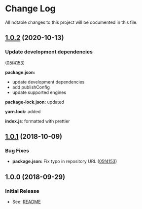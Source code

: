 # Change Log

All notable changes to this project will be documented in this file.

<a name="1.0.2"></a>
## [1.0.2](https://github.com/weitblicken/multi-expose-loader/compare/v1.0.1...v1.0.2) (2020-10-13)

### Update development dependencies

([05f4153](https://github.com//weitblicken/multi-expose-loader/commit/e0b6a983))

**package.json:**
* update development dependencies
* add publishConfig
* update supported engines

**package-lock.json:** updated

**yarn.lock:** added

**index.js**: formatted with prettier

<a name="1.0.1"></a>
## [1.0.1](https://github.com/weitblicken/multi-expose-loader/compare/v1.0.0...v1.0.1) (2018-10-09)

### Bug Fixes

* **package.json:** Fix typo in repository URL ([05f4153](https://github.com//weitblicken/multi-expose-loader/commit/05f4153))


<a name="1.0.0"></a>
## 1.0.0 (2018-09-29)


### Initial Release

* See: [README](/README.md)
